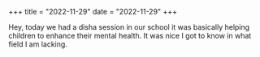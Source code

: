+++
title = "2022-11-29"
date = "2022-11-29"
+++

Hey, today we had a disha session in our school it was basically helping children to enhance their mental health. It was nice I got to know in what field I am lacking.
